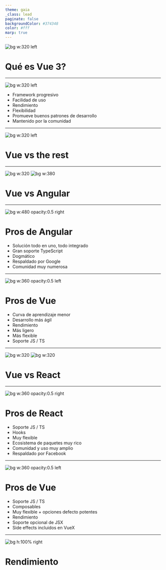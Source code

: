 ```yaml
---
theme: gaia
_class: lead
paginate: false
backgroundColor: #374348
color: #fff
marp: true
---
```

![bg w:320 left](./assets/vue.png)
# Qué es Vue 3?

<!-- Notas al pie -->

---
<!-- _class: lead -->
![bg w:320 left](./assets/vue.png)
- Framework progresivo
- Facilidad de uso
- Rendimiento
- Flexibilidad
- Promueve buenos patrones de desarrollo
- Mantenido por la comunidad

<!--
  Creado por Evan You en 2014
  Se ha basado en las buenas prácticas de otros frameworks
  mejorándolas en lo que era posible (VueX, Scoped CSS)
-->

---
<!-- _class: lead -->
![bg w:320 left](./assets/vue.png)
# Vue vs the rest

---
<!-- _class: lead -->
![bg w:320](./assets/vue.png)
![bg w:380](./assets/angular.png)
# Vue vs Angular

---
![bg w:480 opacity:0.5 right](./assets/angular.png)
# Pros de Angular
- Solución todo en uno, todo integrado
- Gran soporte TypeScript
- Dogmático
- Respaldado por Google
- Comunidad muy numerosa

---
![bg w:360 opacity:0.5 left](./assets/vue.png)
# Pros de Vue
- Curva de aprendizaje menor
- Desarrollo más ágil
- Rendimiento
- Más ligero
- Más flexible
- Soporte JS / TS

---
<!-- _class: lead -->
![bg w:320](./assets/vue.png)
![bg w:320](./assets/react.png)
# Vue vs React

---
![bg w:360 opacity:0.5 right](./assets/react.png)
# Pros de React
- Soporte JS / TS
- Hooks
- Muy flexible
- Ecosistema de paquetes muy rico
- Comunidad y uso muy amplio
- Respaldado por Facebook

---
![bg w:360 opacity:0.5 left](./assets/vue.png)
# Pros de Vue
- Soporte JS / TS
- Composables
- Muy flexible + opciones defecto potentes
- Rendimiento
- Soporte opcional de JSX
- Side effects incluidos en VueX

---
<!-- _class: lead -->
<!-- footer: 'github.com/krausest/js-framework-benchmark' -->
![bg h:100% right](./assets/performance.png)
# Rendimiento

<!-- Su rendimiento es similar al de Svelte, superándolo en algunos casos y muy cercano a JS vanilla; y sobretodo muy superior al de React y Angular en la mayoría de los casos

* Basado en el test de https://github.com/krausest/js-framework-benchmark -->